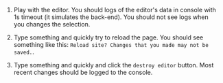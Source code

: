 1. Play with the editor. You should logs of the editor's data in console with 1s timeout (it simulates the back-end). You should not see logs when you changes the selection.

1. Type something and quickly try to reload the page. You should see something like this: `Reload site? Changes that you made may not be saved.`.

1. Type something and quickly and click the `destroy editor` button. Most recent changes should be logged to the console.
